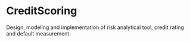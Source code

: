 # CreditScoring
Design, modeling and implementation of risk analytical tool, credit rating and default measurement.
